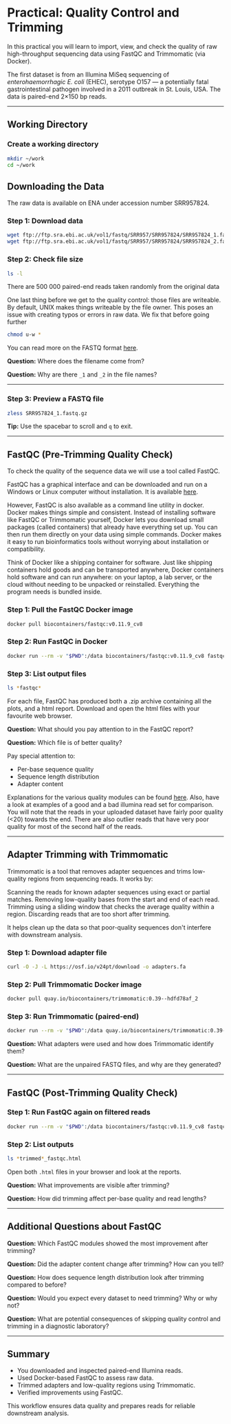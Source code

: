 # Practical: Quality Control and Trimming

In this practical you will learn to import, view, and check the quality of raw high-throughput sequencing data using FastQC and Trimmomatic (via Docker).

The first dataset is from an Illumina MiSeq sequencing of *enterohaemorrhagic E. coli* (EHEC), serotype O157 — a potentially fatal gastrointestinal pathogen involved in a 2011 outbreak in St. Louis, USA. The data is paired-end 2×150 bp reads.

---

## Working Directory

### Create a working directory

```bash
mkdir ~/work
cd ~/work
```
## Downloading the Data

The raw data is available on ENA under accession number SRR957824. 

### Step 1: Download data

```bash
wget ftp://ftp.sra.ebi.ac.uk/vol1/fastq/SRR957/SRR957824/SRR957824_1.fastq.gz
wget ftp://ftp.sra.ebi.ac.uk/vol1/fastq/SRR957/SRR957824/SRR957824_2.fastq.gz
```

### Step 2: Check file size

```bash
ls -l
```
There are 500 000 paired-end reads taken randomly from the original data

One last thing before we get to the quality control: those files are writeable. By default, UNIX makes things writeable by the file owner. This poses an issue with creating typos or errors in raw data. We fix that before going further

```bash
chmod u-w *
```
You can read more on the FASTQ format [here](https://www.hadriengourle.com/tutorials/file_formats/).

**Question:** Where does the filename come from?



**Question:** Why are there `_1` and `_2` in the file names?


---

### Step 3: Preview a FASTQ file
```bash
zless SRR957824_1.fastq.gz
```

**Tip:** Use the spacebar to scroll and `q` to exit.

---

## FastQC (Pre-Trimming Quality Check)

To check the quality of the sequence data we will use a tool called FastQC.

FastQC has a graphical interface and can be downloaded and run on a Windows or Linux computer without installation. It is available [here](https://www.bioinformatics.babraham.ac.uk/projects/fastqc/).

However, FastQC is also available as a command line utility in docker. Docker makes things simple and consistent. Instead of installing software like FastQC or Trimmomatic yourself, Docker lets you download small packages (called containers) that already have everything set up. You can then run them directly on your data using simple commands. Docker makes it easy to run bioinformatics tools without worrying about installation or compatibility.

Think of Docker like a shipping container for software. Just like shipping containers hold goods and can be transported anywhere, Docker containers hold software and can run anywhere: on your laptop, a lab server, or the cloud without needing to be unpacked or reinstalled. Everything the program needs is bundled inside. 

### Step 1: Pull the FastQC Docker image
```bash
docker pull biocontainers/fastqc:v0.11.9_cv8
```

### Step 2: Run FastQC in Docker
```bash
docker run --rm -v "$PWD":/data biocontainers/fastqc:v0.11.9_cv8 fastqc /data/SRR957824_1.fastq.gz /data/SRR957824_2.fastq.gz
```

### Step 3: List output files
```bash
ls *fastqc*
```
For each file, FastQC has produced both a .zip archive containing all the plots, and a html report.
Download and open the html files with your favourite web browser.




**Question:** What should you pay attention to in the FastQC report?



**Question:** Which file is of better quality?


Pay special attention to:
- Per-base sequence quality
- Sequence length distribution
- Adapter content
  
Explanations for the various quality modules can be found [here](https://www.bioinformatics.babraham.ac.uk/projects/fastqc/Help/3%20Analysis%20Modules/). Also, have a look at examples of a good and a bad illumina read set for comparison.
You will note that the reads in your uploaded dataset have fairly poor quality (<20) towards the end. There are also outlier reads that have very poor quality for most of the second half of the reads.

---

## Adapter Trimming with Trimmomatic

Trimmomatic is a tool that removes adapter sequences and trims low-quality regions from sequencing reads. It works by:

Scanning the reads for known adapter sequences using exact or partial matches.
Removing low-quality bases from the start and end of each read.
Trimming using a sliding window that checks the average quality within a region.
Discarding reads that are too short after trimming.

It helps clean up the data so that poor-quality sequences don't interfere with downstream analysis.

### Step 1: Download adapter file
```bash
curl -O -J -L https://osf.io/v24pt/download -o adapters.fa
```

### Step 2: Pull Trimmomatic Docker image
```bash
docker pull quay.io/biocontainers/trimmomatic:0.39--hdfd78af_2
```

### Step 3: Run Trimmomatic (paired-end)
```bash
docker run --rm -v "$PWD":/data quay.io/biocontainers/trimmomatic:0.39--hdfd78af_2 trimmomatic PE -phred33   /data/SRR957824_1.fastq.gz /data/SRR957824_2.fastq.gz   /data/trimmed_1.fastq /data/trimmed_1_unpaired.fastq   /data/trimmed_2.fastq /data/trimmed_2_unpaired.fastq   ILLUMINACLIP:/data/adapters.fasta:2:30:10   LEADING:3 TRAILING:3 SLIDINGWINDOW:4:15 MINLEN:36
```

**Question:** What adapters were used and how does Trimmomatic identify them?



**Question:** What are the unpaired FASTQ files, and why are they generated?



---

## FastQC (Post-Trimming Quality Check)

### Step 1: Run FastQC again on filtered reads
```bash
docker run --rm -v "$PWD":/data biocontainers/fastqc:v0.11.9_cv8 fastqc /data/trimmed_1.fastq /data/trimmed_2.fastq
```

### Step 2: List outputs
```bash
ls *trimmed*_fastqc.html
```

Open both `.html` files in your browser and look at the reports.

**Question:** What improvements are visible after trimming?



**Question:** How did trimming affect per-base quality and read lengths?


---
## Additional Questions about FastQC

**Question:** Which FastQC modules showed the most improvement after trimming?


**Question:** Did the adapter content change after trimming? How can you tell?



**Question:** How does sequence length distribution look after trimming compared to before?



**Question:** Would you expect every dataset to need trimming? Why or why not?



**Question:** What are potential consequences of skipping quality control and trimming in a diagnostic laboratory?



---

## Summary
- You downloaded and inspected paired-end Illumina reads.
- Used Docker-based FastQC to assess raw data.
- Trimmed adapters and low-quality regions using Trimmomatic.
- Verified improvements using FastQC.

This workflow ensures data quality and prepares reads for reliable downstream analysis.

